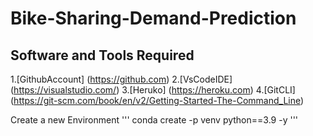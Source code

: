 # Bike-Sharing-Demand-Prediction

## Software and Tools Required
1.[GithubAccount] (https://github.com)
2.[VsCodeIDE] (https://visualstudio.com/)
3.[Heruko] (https://heroku.com)
4.[GitCLI] (https://git-scm.com/book/en/v2/Getting-Started-The-Command_Line)

Create a new Environment
'''
conda create -p venv python==3.9 -y
'''